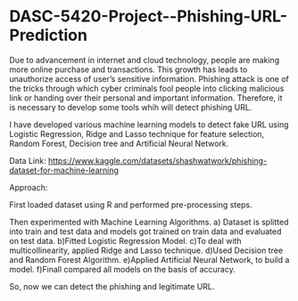 # DASC-5420-Project--Phishing-URL-Prediction

Due to advancement in internet and cloud technology, people are making more online purchase 
and transactions. This growth has leads to unauthorize access of user’s sensitive information. 
Phishing attack is one of the tricks through which cyber criminals fool people into clicking 
malicious link or handing over their personal and important information.  Therefore, it is necessary 
to develop some tools whih will detect phishing URL.

I have developed various machine learning models to detect fake URL using Logistic Regression, Ridge and Lasso 
technique for feature selection, Random Forest, Decision tree and Artificial Neural Network.

Data Link: https://www.kaggle.com/datasets/shashwatwork/phishing-dataset-for-machine-learning

Approach:

First loaded dataset using R and performed pre-processing steps.

Then experimented with Machine Learning Algorithms.
a) Dataset is splitted into train and test data and models got trained on train data and evaluated on test data.
b)Fitted Logistic Regression Model.
c)To deal with multicollinearity, applied Ridge and Lasso technique.
d)Used Decision tree and Random Forest Algorithm.
e)Applied Artificial Neural Network, to build a model.
f)Finall compared all models on the basis of accuracy.

So, now we can detect the phishing and legitimate URL.
